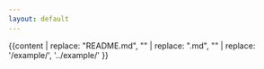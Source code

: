 ```yaml
---
layout: default
---
```


<script>
    document.getElementsByClassName('site-title')[0].innerHTML = "<img src='/assets/sqlflow-logo.svg' style='height: 30px' />"
</script>

<style>
a {color: #1BA2FF}
</style>

{{content | replace: "README.md", "" | replace: ".md", "" | replace: '/example/', '../example/' }}


